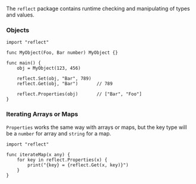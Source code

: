 The `reflect` package contains runtime checking and manipulating of types and
values.

### Objects

```
import "reflect"

func MyObject(Foo, Bar number) MyObject {}

func main() {
    obj = MyObject(123, 456)

    reflect.Set(obj, "Bar", 789)
    reflect.Get(obj, "Bar")       // 789

    reflect.Properties(obj)       // ["Bar", "Foo"]
}
```

### Iterating Arrays or Maps

`Properties` works the same way with arrays or maps, but the key type will be a
`number` for array and `string` for a map.

```
import "reflect"

func iterateMap(x any) {
    for key in reflect.Properties(x) {
        print("{key} = {reflect.Get(x, key)}")
    }
}
```